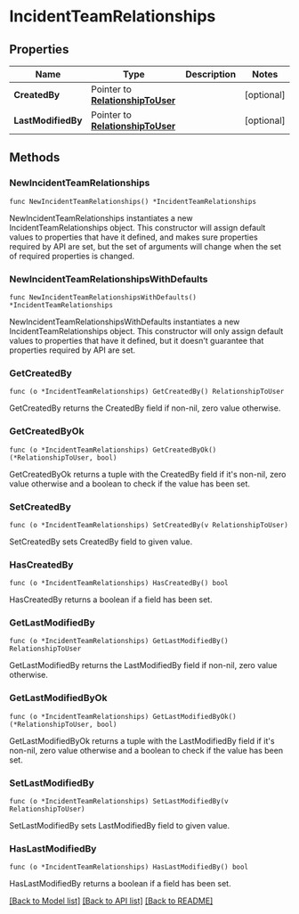 # IncidentTeamRelationships

## Properties

Name | Type | Description | Notes
---- | ---- | ----------- | ------
**CreatedBy** | Pointer to [**RelationshipToUser**](RelationshipToUser.md) |  | [optional] 
**LastModifiedBy** | Pointer to [**RelationshipToUser**](RelationshipToUser.md) |  | [optional] 

## Methods

### NewIncidentTeamRelationships

`func NewIncidentTeamRelationships() *IncidentTeamRelationships`

NewIncidentTeamRelationships instantiates a new IncidentTeamRelationships object.
This constructor will assign default values to properties that have it defined,
and makes sure properties required by API are set, but the set of arguments
will change when the set of required properties is changed.

### NewIncidentTeamRelationshipsWithDefaults

`func NewIncidentTeamRelationshipsWithDefaults() *IncidentTeamRelationships`

NewIncidentTeamRelationshipsWithDefaults instantiates a new IncidentTeamRelationships object.
This constructor will only assign default values to properties that have it defined,
but it doesn't guarantee that properties required by API are set.

### GetCreatedBy

`func (o *IncidentTeamRelationships) GetCreatedBy() RelationshipToUser`

GetCreatedBy returns the CreatedBy field if non-nil, zero value otherwise.

### GetCreatedByOk

`func (o *IncidentTeamRelationships) GetCreatedByOk() (*RelationshipToUser, bool)`

GetCreatedByOk returns a tuple with the CreatedBy field if it's non-nil, zero value otherwise
and a boolean to check if the value has been set.

### SetCreatedBy

`func (o *IncidentTeamRelationships) SetCreatedBy(v RelationshipToUser)`

SetCreatedBy sets CreatedBy field to given value.

### HasCreatedBy

`func (o *IncidentTeamRelationships) HasCreatedBy() bool`

HasCreatedBy returns a boolean if a field has been set.

### GetLastModifiedBy

`func (o *IncidentTeamRelationships) GetLastModifiedBy() RelationshipToUser`

GetLastModifiedBy returns the LastModifiedBy field if non-nil, zero value otherwise.

### GetLastModifiedByOk

`func (o *IncidentTeamRelationships) GetLastModifiedByOk() (*RelationshipToUser, bool)`

GetLastModifiedByOk returns a tuple with the LastModifiedBy field if it's non-nil, zero value otherwise
and a boolean to check if the value has been set.

### SetLastModifiedBy

`func (o *IncidentTeamRelationships) SetLastModifiedBy(v RelationshipToUser)`

SetLastModifiedBy sets LastModifiedBy field to given value.

### HasLastModifiedBy

`func (o *IncidentTeamRelationships) HasLastModifiedBy() bool`

HasLastModifiedBy returns a boolean if a field has been set.


[[Back to Model list]](../README.md#documentation-for-models) [[Back to API list]](../README.md#documentation-for-api-endpoints) [[Back to README]](../README.md)


